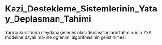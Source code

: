 # Kazi_Destekleme_Sistemlerinin_Yatay_Deplasman_Tahimi
Yapi cukurlarinda meydana gelecek olasi deplasmanlarin tahmini icin YSA modeline dayali makine ogrenimi algoritmasinin gelistirilmesi
